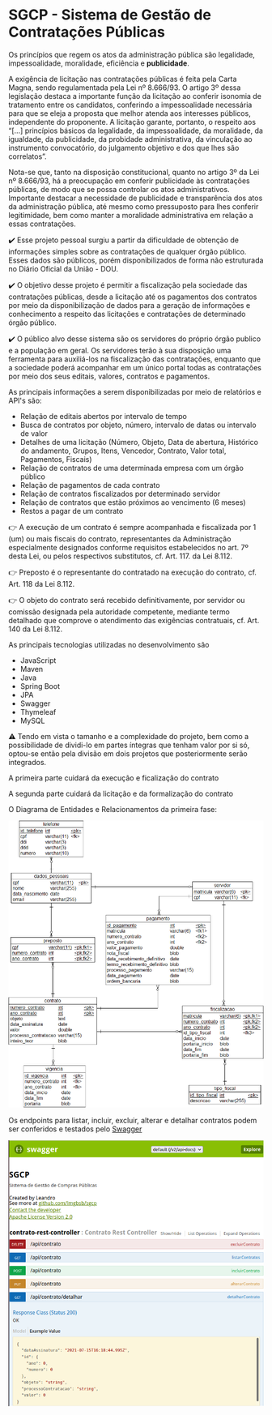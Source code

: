 # SGCP - Sistema de Gestão de Contratações Públicas

Os princípios que regem os atos da administração pública são legalidade, impessoalidade, moralidade, eficiência e **publicidade**.

A exigência de licitação nas contratações públicas é feita pela Carta Magna, sendo regulamentada pela Lei nº 8.666/93. O artigo 3º dessa legislação destaca a importante função da licitação ao conferir isonomia de tratamento entre os candidatos, conferindo a impessoalidade necessária para que se eleja a proposta que melhor atenda aos interesses públicos, independente do proponente. A licitação garante, portanto, o respeito aos “[...] princípios básicos da legalidade, da impessoalidade, da moralidade, da igualdade, da publicidade, da probidade administrativa, da vinculação ao instrumento convocatório, do julgamento objetivo e dos que lhes são correlatos”.

Nota-se que, tanto na disposição constitucional, quanto no artigo 3º da Lei nº 8.666/93, há a preocupação em conferir publicidade às contratações públicas, de modo que se possa controlar os atos administrativos. Importante destacar a necessidade de publicidade e transparência dos atos da administração pública, até mesmo como pressuposto para lhes conferir legitimidade, bem como manter a moralidade administrativa em relação a essas contratações. 

:heavy_check_mark: Esse projeto pessoal surgiu a partir da dificuldade de obtenção de informações simples sobre as contratações de qualquer órgão público. Esses dados são públicos, porém disponibilizados de forma não estruturada no Diário Oficial da União - DOU.

:heavy_check_mark: O objetivo desse projeto é permitir a fiscalização pela sociedade das contratações públicas, desde a licitação até os pagamentos dos contratos por meio da disponibilização de dados para a geração de informações e conhecimento a respeito das licitações e contratações de determinado órgão público.

:heavy_check_mark: O público alvo desse sistema são os servidores do próprio órgão publico e a população em geral. Os servidores terão à sua disposição uma ferramenta para auxiliá-los na fiscalização das contratações, enquanto que a sociedade poderá acompanhar em um único portal todas as contratações por meio dos seus editais, valores, contratos e pagamentos.

As principais informações a serem disponibilizadas por meio de relatórios e API's são:

* Relação de editais abertos por intervalo de tempo
* Busca de contratos por objeto, número, intervalo de datas ou intervalo de valor
* Detalhes de uma licitação (Número, Objeto, Data de abertura, Histórico do andamento, Grupos, Itens, Vencedor, Contrato, Valor total, Pagamentos, Fiscais)
* Relação de contratos de uma determinada empresa com um órgão público
* Relação de pagamentos de cada contrato
* Relação de contratos fiscalizados por determinado servidor
* Relação de contratos que estão próximos ao vencimento (6 meses)
* Restos a pagar de um contrato

:point_right: A execução de um contrato é sempre acompanhada e fiscalizada por 1 (um) ou mais fiscais do contrato, representantes da Administração especialmente designados conforme requisitos estabelecidos no art. 7º desta Lei, ou pelos respectivos substitutos, cf. Art. 117. da Lei 8.112.

:point_right: Preposto é o representante do contratado na execução do contrato, cf. Art. 118 da Lei 8.112.

:point_right: O objeto do contrato será recebido definitivamente, por servidor ou comissão designada pela autoridade competente, mediante termo detalhado que comprove o atendimento das exigências contratuais, cf. Art. 140 da Lei 8.112.

As principais tecnologias utilizadas no desenvolvimento são

- JavaScript
- Maven
- Java
- Spring Boot
- JPA
- Swagger
- Thymeleaf
- MySQL

<!---
Um levantamento inicial de requisitos originou o seguinte diagrama de classes:

![Diagrama de Classes](./src/main/resources/static/img/sgcp-diagrama_de_classes.png)
-->

:warning: Tendo em vista o tamanho e a complexidade do projeto, bem como a possibilidade de dividi-lo em partes íntegras que tenham valor por si só, optou-se então pela divisão em dois projetos que posteriormente serão integrados. 

A primeira parte cuidará da execução e ficalização do contrato

A segunda parte cuidará da licitação e da formalização do contrato

O Diagrama de Entidades e Relacionamentos da primeira fase:

![DER](./src/main/resources/static/img/210717-sgcp-diagrama_entidades_relacionamentos.png)

Os endpoints para listar, incluir, excluir, alterar e detalhar contratos podem ser
conferidos e testados pelo [Swagger](http://localhost:8080/swagger-ui.html#/contrato-rest-controller)

![Swagger](./src/main/resources/static/img/sgcp_swagger.png)


